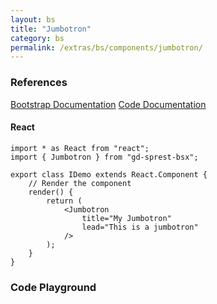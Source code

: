 ```yaml
---
layout: bs
title: "Jumbotron"
category: bs
permalink: /extras/bs/components/jumbotron/
---
```


### References

<div class="bs">
    <div class="list-group">
        <a class="list-group-item list-group-item-action" href="https://getbootstrap.com/docs/4.4/components/jumbotron">Bootstrap Documentation</a>
        <a class="list-group-item list-group-item-action" href="/docs/sprest-bs/modules/_components_jumbotron_d_.html">Code Documentation</a>
    </div>
</div>

#### React

```tsx
import * as React from "react";
import { Jumbotron } from "gd-sprest-bsx";

export class IDemo extends React.Component {
    // Render the component
    render() {
        return (
            <Jumbotron
                title="My Jumbotron"
                lead="This is a jumbotron"
            />
        );
    }
}
```

### Code Playground

<div id="playground" class="bs"></div>
<script type="text/javascript">
    // Wait for the page to load
    window.addEventListener("load", function() {
        // Create the code editor
        var editor = CodeEditor(document.getElementById("playground"), true, [
            '// Create the jumbotron',
            'Components.Jumbotron({',
            '\tel: app,',
            '\ttitle: "My Jumbotron",',
            '\tlead: "This is a jumbotron"',
            '});'
        ].join('\n'));
    });
</script>